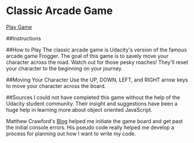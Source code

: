 Classic Arcade Game
===============================

[Play Game](https://htmlpreview.github.io/?https://github.com/breena17/arcade-game/blob/master/index.html) 

##Instructions

##How to Play
The classic arcade game is Udacity's version of the famous arcade game Frogger. The goal of this game is to savely move your character across the road. Watch out for those pesky roaches! They'll reset your character to the beginning on your journey.

##Moving Your Character
Use the UP, DOWN, LEFT, and RIGHT arrow keys to move your character across the board.

##Sources
I could not have completed this game without the help of the Udacity student community. Their insight and suggestions have been a huge help in learning more about object oriented JavaScript. 

Matthew Crawford's [Blog](https://matthewcranford.com/blog/) helped me initiate the game board and get past the initial console errors. His pseudo code really helped me develop a process for planning out how I want to write my code.
